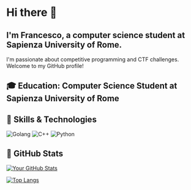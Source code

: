 # Hi there 👋
I'm Francesco, a computer science student at Sapienza University of Rome. 
---
I'm passionate about competitive programming and CTF challenges.
Welcome to my GitHub profile! 

🎓 **Education:** Computer Science Student at Sapienza University of Rome
---
## 🚀 Skills & Technologies
![Golang](https://img.shields.io/badge/-Golang-00ADD8?logo=go&logoColor=white)
![C++](https://img.shields.io/badge/-C++-00599C?logo=c%2B%2B&logoColor=white)
![Python](https://img.shields.io/badge/-Python-3776AB?logo=python&logoColor=white)


## 🌟 GitHub Stats
[![Your GitHub Stats](https://github-readme-stats.vercel.app/api?username=your-username&show_icons=true&count_private=true&hide=prs&theme=radical)](https://github.com/sepefr)

[![Top Langs](https://github-readme-stats.vercel.app/api/top-langs/?username=your-username&layout=compact&theme=radical)](https://github.com/sepefr)


